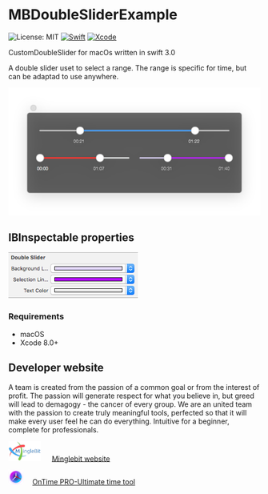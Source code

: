 # MBDoubleSliderExample
![License: MIT](https://img.shields.io/badge/license-MIT-blue.svg?style=flat)
[![Swift](https://img.shields.io/badge/Swift-3.0-orange.svg)](https://swift.org)
[![Xcode](https://img.shields.io/badge/Xcode-8.0-blue.svg)](https://developer.apple.com/xcode)

CustomDoubleSlider for macOs written in swift 3.0

A double slider uset to select a range. The range is specific for time, but can be adaptad to use anywhere.

![Alt text](https://github.com/c-Viorel/MBDoubleSliderExample/blob/master/MBDoubleSliderExample/example.png?raw=true)

## IBInspectable properties
![Alt text](https://github.com/c-Viorel/MBDoubleSliderExample/blob/master/MBDoubleSliderExample/ibInspectable.png?raw=true)

### Requirements
- macOS
- Xcode 8.0+

## Developer website

A team is created from the passion of a common goal or from the interest of profit. The passion will generate respect for what you believe in, but greed will lead to demagogy - the cancer of every group. We are an united team with the passion to create truly meaningful tools, perfected so that it will make every user feel he can do everything. Intuitive for a beginner, complete for professionals.

<img src="https://github.com/c-Viorel/MBCircularProgress/blob/master/logo.png" width="65">    [Minglebit website](https://minglebit.com)

<img src="https://github.com/c-Viorel/MBCircularProgress/blob/master/ontime.png" width="30">  [OnTime PRO-Ultimate time tool](https://itunes.apple.com/us/app/iclock-pro-the-ultimate-time-tool/id1244748504?ls=1&mt=12)

